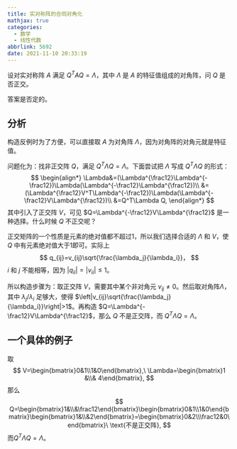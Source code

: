 ```yaml
---
title: 实对称阵的合同对角化
mathjax: true
categories:
  - 数学
  - 线性代数
abbrlink: 5692
date: 2021-11-10 20:33:19
---
```


设对实对称阵 $A$ 满足 $Q^TAQ=\Lambda$，其中 $\Lambda$ 是 $A$ 的特征值组成的对角阵，问 $Q$ 是否正交。

答案是否定的。

<!--more-->

## 分析

构造反例时为了方便，可以直接取 $A$ 为对角阵 $\Lambda$，因为对角阵的对角元就是特征值。

问题化为：找非正交阵 $Q$，满足 $Q^T\Lambda Q=\Lambda$。下面尝试把 $\Lambda$ 写成 $Q^T\Lambda Q$ 的形式：
$$
\begin{align*}
\Lambda&=(\Lambda^{\frac12}\Lambda^{-\frac12})\Lambda(\Lambda^{-\frac12}\Lambda^{\frac12})\\
&=(\Lambda^{\frac12}V^T\Lambda^{-\frac12})\Lambda(\Lambda^{-\frac12}V\Lambda^{\frac12})\\
&=Q^T\Lambda Q,
\end{align*}
$$
其中引入了正交阵 $V$，可见 $Q=\Lambda^{-\frac12}V\Lambda^{\frac12}$ 是一种选择。什么时候 $Q$ 不正交呢？

正交矩阵的一个性质是元素的绝对值都不超过1，所以我们选择合适的 $\Lambda$ 和 $V$，使 $Q$ 中有元素绝对值大于1即可。实际上
$$
q_{ij}=v_{ij}\sqrt{\frac{\lambda_j}{\lambda_i}}，
$$
$i$ 和 $j$ 不能相等，因为 $|q_{ii}|=|v_{ii}|\leq1$。

所以构造步骤为：取正交阵 $V$，需要其中某个非对角元 $v_{ij}\ne0$。然后取对角阵$\Lambda$，其中 $\lambda_j/\lambda_i$ 足够大，使得 $\left|v_{ij}\sqrt{\frac{\lambda_j}{\lambda_i}}\right|>1$。再构造 $Q=\Lambda^{-\frac12}V\Lambda^{\frac12}$，那么 $Q$ 不是正交阵，而 $Q^T\Lambda Q=\Lambda$。

## 一个具体的例子

取
$$
V=\begin{bmatrix}0&1\\1&0\end{bmatrix},\ \Lambda=\begin{bmatrix}1 &\\& 4\end{bmatrix},
$$
那么
$$
Q=\begin{bmatrix}1&\\&\frac12\end{bmatrix}\begin{bmatrix}0&1\\1&0\end{bmatrix}\begin{bmatrix}1&\\&2\end{bmatrix}=\begin{bmatrix}0&2\\\frac12&0\end{bmatrix}\ \text{不是正交阵},
$$
而$Q^T\Lambda Q=\Lambda$。
